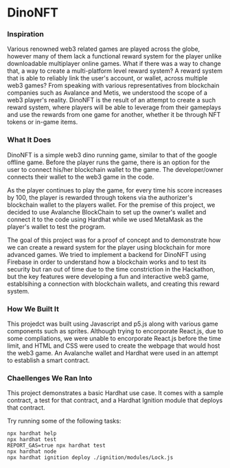 # DinoNFT

### Inspiration

Various renowned web3 related games are played across the globe, however many of them lack a functional reward system for the player unlike downloadable multiplayer online games. What if there was a way to change that, a way to create a multi-platform level reward system? A reward system that is able to reliably link the user's account, or wallet, across multiple web3 games? From speaking with various representatives from blockchain companies such as Avalance and Metis, we understood the scope of a web3 player's reality. DinoNFT is the result of an attempt to create a such reward system, where players will be able to leverage from their gameplays and use the rewards from one game for another, whether it be through NFT tokens or in-game items.

### What It Does

DinoNFT is a simple web3 dino running game, similar to that of the google offline game. Before the player runs the game, there is an option for the user to connect his/her blockchain wallet to the game. The developer/owner connects their wallet to the web3 game in the code. 

As the player continues to play the game, for every time his score increases by 100, the player is rewarded through tokens via the authorizer's blockchain wallet to the players wallet. For the premise of this project, we decided to use Avalanche BlockChain to set up the owner's wallet and connect it to the code using Hardhat while we used MetaMask as the player's wallet to test the program. 

The goal of this project was for a proof of concept and to demonstrate how we can create a reward system for the player using blockchain for more advanced games. We tried to implement a backend for DinoNFT using Firebase in order to understand how a blockchain works and to test its security but ran out of time due to the time constriction in the Hackathon, but the key features were developing a fun and interactive web3 game, establsihing a connection with blockchain wallets, and creating this reward system.

### How We Built It

This projedct was built using Javascript and p5.js along with various game components such as sprites. Although trying to encorporate React.js, due to some compliations, we were unable to encorporate React.js before the time limit, and HTML and CSS were used to create the webpage that would host the web3 game. An Avalanche wallet and Hardhat were used in an attempt to establish a smart contract. 

### Chaellenges We Ran Into



This project demonstrates a basic Hardhat use case. It comes with a sample contract, a test for that contract, and a Hardhat Ignition module that deploys that contract.

Try running some of the following tasks:

```shell
npx hardhat help
npx hardhat test
REPORT_GAS=true npx hardhat test
npx hardhat node
npx hardhat ignition deploy ./ignition/modules/Lock.js
```
